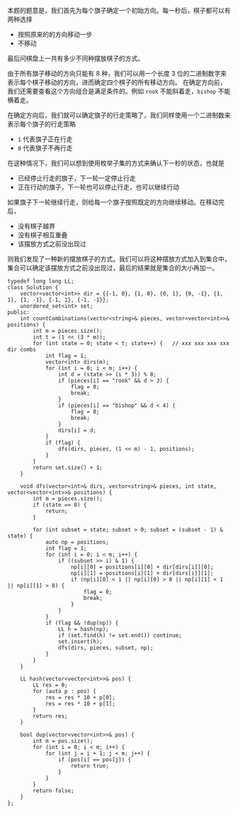 本题的题意是，我们首先为每个旗子确定一个初始方向。每一秒后，棋子都可以有两种选择
- 按照原来的的方向移动一步
- 不移动

最后问棋盘上一共有多少不同种摆放棋子的方式。

由于所有旗子移动的方向只能有 8 种，我们可以用一个长度 3 位的二进制数字来表示每个棋子移动的方向，进而确定四个棋子的所有移动方向。
在确定方向前，我们还需要查看这个方向组合是满足条件的。例如 `rook` 不能斜着走，`bishop` 不能横着走。

在确定方向后，我们就可以确定旗子的行走策略了，我们同样使用一个二进制数来表示每个旗子的行走策略
- `1` 代表旗子正在行走
- `0` 代表旗子不再行走

在这种情况下，我们可以想到使用枚举子集的方式来确认下一秒的状态，也就是
- 已经停止行走的旗子，下一轮一定停止行走
- 正在行动的旗子，下一轮也可以停止行走，也可以继续行动

如果旗子下一轮继续行走，则给每一个旗子按照既定的方向继续移动。在移动完后，
- 没有棋子越界
- 没有棋子相互重叠
- 该摆放方式之前没出现过

则我们发现了一种新的摆放棋子的方式。我们可以将这种摆放方式加入到集合中，集合可以确定该摆放方式之前没出现过，最后的结果就是集合的大小再加一。
```
typedef long long LL;
class Solution {
    vector<vector<int>> dir = {{-1, 0}, {1, 0}, {0, 1}, {0, -1}, {1, 1}, {1, -1}, {-1, 1}, {-1, -1}};
    unordered_set<int> set;
public:
    int countCombinations(vector<string>& pieces, vector<vector<int>>& positions) {
        int m = pieces.size();
        int t = (1 << (3 * m));
        for (int state = 0; state < t; state++) {   // xxx xxx xxx xxx dir combs
            int flag = 1;
            vector<int> dirs(m);
            for (int i = 0; i < m; i++) {
                int d = (state >> (i * 3)) % 8;
                if (pieces[i] == "rook" && d > 3) {
                    flag = 0;
                    break;
                }
                if (pieces[i] == "bishop" && d < 4) {
                    flag = 0;
                    break;
                }
                dirs[i] = d;
            }
            if (flag) {
                dfs(dirs, pieces, (1 << m) - 1, positions);
            }
        }
        return set.size() + 1;
    }
    
    void dfs(vector<int>& dirs, vector<string>& pieces, int state, vector<vector<int>>& positions) {
        int m = pieces.size();
        if (state == 0) {
            return;
        }
        
        for (int subset = state; subset > 0; subset = (subset - 1) & state) {
            auto np = positions;
            int flag = 1;
            for (int i = 0; i < m; i++) {
                if ((subset >> i) & 1) {
                    np[i][0] = positions[i][0] + dir[dirs[i]][0];
                    np[i][1] = positions[i][1] + dir[dirs[i]][1];
                    if (np[i][0] < 1 || np[i][0] > 8 || np[i][1] < 1 || np[i][1] > 8) {
                        flag = 0;
                        break;
                    }
                }
            }
            if (flag && !dup(np)) {
                LL h = hash(np);
                if (set.find(h) != set.end()) continue;
                set.insert(h);
                dfs(dirs, pieces, subset, np);
            }
        }
    }
    
    LL hash(vector<vector<int>>& pos) {
        LL res = 0;
        for (auto p : pos) {
            res = res * 10 + p[0];
            res = res * 10 + p[1];
        }
        return res;
    }
    
    bool dup(vector<vector<int>>& pos) {
        int m = pos.size();
        for (int i = 0; i < m; i++) {
            for (int j = i + 1; j < m; j++) {
                if (pos[i] == pos[j]) {
                    return true;
                } 
            }
        }
        return false;
    }
};
```